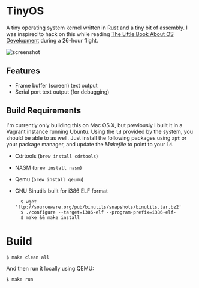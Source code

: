 # TinyOS

A tiny operating system kernel written in Rust and a tiny bit of assembly. I
was inspired to hack on this while reading [The Little Book About OS
Development][little book] during a 26-hour flight.

![screenshot](http://cl.ly/image/2a0a2e0J2s0F/Screen%20Shot%202015-02-01%20at%2011.33.31%20AM.png)

## Features

* Frame buffer (screen) text output
* Serial port text output (for debugging)

## Build Requirements

I'm currently only building this on Mac OS X, but previously I built it in a
Vagrant instance running Ubuntu. Using the `ld` provided by the system, you
should be able to as well.  Just install the following packages using `apt` or
your package manager, and update the _Makefile_ to point to your `ld`.

* Cdrtools (`brew install cdrtools`)
* NASM (`brew install nasm`)
* Qemu (`brew install qeumu`)
* GNU Binutils built for i386 ELF format

        $ wget 'ftp://sourceware.org/pub/binutils/snapshots/binutils.tar.bz2'
        $ ./configure --target=i386-elf --program-prefix=i386-elf-
        $ make && make install

# Build

```sh
$ make clean all
```

And then run it locally using QEMU:

```sh
$ make run
```

[little book]: http://littleosbook.github.io/
[binutils]: http://www.gnu.org/software/binutils/
